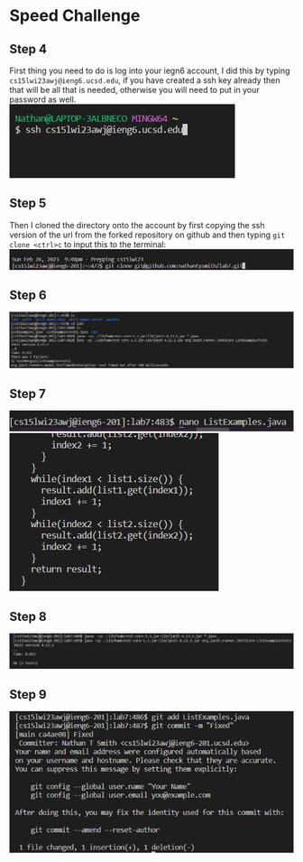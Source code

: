 # Speed Challenge

## Step 4
First thing you need to do is log into your iegn6 account, I did this by typing ```cs15lwi23awj@ieng6.ucsd.edu```, if you have created a ssh key already then that will be all that is needed, otherwise you will need to put in your password as well.
![Image](Step4.JPG)


## Step 5
Then I cloned the directory onto the account by first copying the ssh version of the url from the forked repository on github and then typing ```git clone <ctrl>c``` to input this to the terminal: 
![Image](Step5.JPG)

## Step 6
![Image](Step6.JPG)

## Step 7
![Image](Step7.1.JPG)
![Image](Step7.2.JPG)

## Step 8
![Image](Step8.JPG)

## Step 9
![Image](Step9.JPG)
